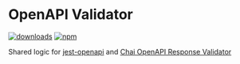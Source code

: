 # OpenAPI Validator

[![downloads](https://img.shields.io/npm/dm/openapi-validator)](https://www.npmjs.com/package/openapi-validator)
[![npm](https://img.shields.io/npm/v/openapi-validator.svg)](https://www.npmjs.com/package/openapi-validator)

Shared logic for [jest-openapi](https://github.com/RuntimeTools/openapi-validators/tree/master/packages/jest-openapi) and [Chai OpenAPI Response Validator](https://github.com/RuntimeTools/openapi-validators/tree/master/packages/chai-openapi-response-validator)

